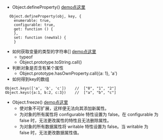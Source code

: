 * Object.defineProperty()  [demo点这里](https://github.com/baoendemao/javascript-summary/tree/master/demos/demo-object/object-1.js)
```
  Object.defineProperty(obj, key, {
    enumerable: true,
    configurable: true,
    get: function () {
    },
    set: function (newVal) {
    }
```
* 如何获取变量的类型的字符串[]  [demo点这里](https://github.com/baoendemao/javascript-summary/tree/master/demos/demo-object/object-2.js)
  * typeof 
  * Object.prototype.toString.call()
* 判断对象是否含有某个属性
  * Object.prototype.hasOwnProperty.call({a: 1}, 'a')
* 如何得到key的数组
```
Object.keys(['a', 'b', 'c'])    //  ["0", "1", "2"]
Object.keys({a:1, b:2, c:3})    //  ["a", "b", "c"]
```
* Object.freeze()  [demo点这里](https://github.com/baoendemao/javascript-summary/tree/master/demos/demo-object/object-3.js)
  * 使对象不可扩展，这样便无法向其添加新属性。
  * 为对象的所有属性将 configurable 特性设置为 false。在 configurable 为 false 时，无法更改属性的特性且无法删除属性。
  * 为对象的所有数据属性将 writable 特性设置为 false。当 writable 为 false 时，无法更改数据属性值。
